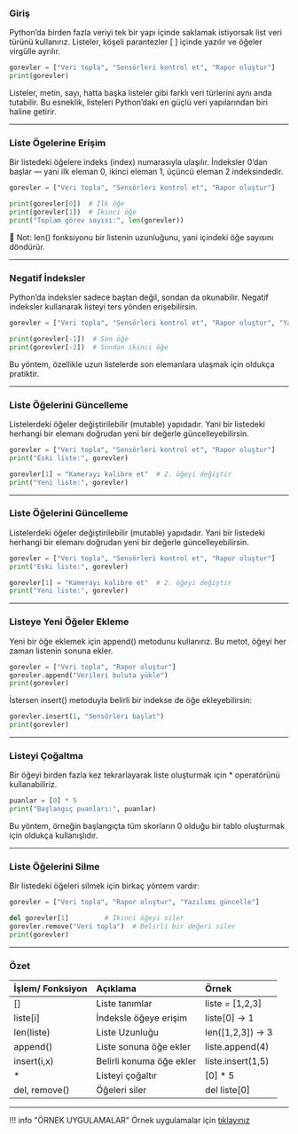 ### Giriş

Python’da birden fazla veriyi tek bir yapı içinde saklamak istiyorsak list veri türünü kullanırız.
Listeler, köşeli parantezler [ ] içinde yazılır ve öğeler virgülle ayrılır.

```python
gorevler = ["Veri topla", "Sensörleri kontrol et", "Rapor oluştur"]
print(gorevler)

```

Listeler, metin, sayı, hatta başka listeler gibi farklı veri türlerini aynı anda tutabilir.
Bu esneklik, listeleri Python’daki en güçlü veri yapılarından biri haline getirir.

---


### Liste Ögelerine Erişim

Bir listedeki öğelere indeks (index) numarasıyla ulaşılır.
İndeksler 0’dan başlar — yani ilk eleman 0, ikinci eleman 1, üçüncü eleman 2 indeksindedir.

```python
gorevler = ["Veri topla", "Sensörleri kontrol et", "Rapor oluştur"]

print(gorevler[0])  # İlk öğe
print(gorevler[1])  # İkinci öğe
print("Toplam görev sayısı:", len(gorevler))

```

📘 Not: len() fonksiyonu bir listenin uzunluğunu, yani içindeki öğe sayısını döndürür.

---

### Negatif İndeksler

Python’da indeksler sadece baştan değil, sondan da okunabilir.
Negatif indeksler kullanarak listeyi ters yönden erişebilirsin.

```python
gorevler = ["Veri topla", "Sensörleri kontrol et", "Rapor oluştur", "Yazılımı güncelle"]

print(gorevler[-1])  # Son öğe
print(gorevler[-2])  # Sondan ikinci öğe
```

Bu yöntem, özellikle uzun listelerde son elemanlara ulaşmak için oldukça pratiktir.

---

### Liste Öğelerini Güncelleme

Listelerdeki öğeler değiştirilebilir (mutable) yapıdadır.
Yani bir listedeki herhangi bir elemanı doğrudan yeni bir değerle güncelleyebilirsin.

```python
gorevler = ["Veri topla", "Sensörleri kontrol et", "Rapor oluştur"]
print("Eski liste:", gorevler)

gorevler[1] = "Kamerayı kalibre et"  # 2. öğeyi değiştir
print("Yeni liste:", gorevler)

```

---


### Liste Öğelerini Güncelleme

Listelerdeki öğeler değiştirilebilir (mutable) yapıdadır.
Yani bir listedeki herhangi bir elemanı doğrudan yeni bir değerle güncelleyebilirsin.

```python
gorevler = ["Veri topla", "Sensörleri kontrol et", "Rapor oluştur"]
print("Eski liste:", gorevler)

gorevler[1] = "Kamerayı kalibre et"  # 2. öğeyi değiştir
print("Yeni liste:", gorevler)

```

---

### Listeye Yeni Öğeler Ekleme

Yeni bir öğe eklemek için append() metodunu kullanırız.
Bu metot, öğeyi her zaman listenin sonuna ekler.

```python
gorevler = ["Veri topla", "Rapor oluştur"]
gorevler.append("Verileri buluta yükle")
print(gorevler)
```

İstersen insert() metoduyla belirli bir indekse de öğe ekleyebilirsin:

```python
gorevler.insert(1, "Sensörleri başlat")
print(gorevler)

```

---

### Listeyi Çoğaltma

Bir öğeyi birden fazla kez tekrarlayarak liste oluşturmak için * operatörünü kullanabiliriz.
```python
puanlar = [0] * 5
print("Başlangıç puanları:", puanlar)
```

Bu yöntem, örneğin başlangıçta tüm skorların 0 olduğu bir tablo oluşturmak için oldukça kullanışlıdır.

---

### Liste Öğelerini Silme

Bir listedeki öğeleri silmek için birkaç yöntem vardır:

```python
gorevler = ["Veri topla", "Rapor oluştur", "Yazılımı güncelle"]

del gorevler[1]         # İkinci öğeyi siler
gorevler.remove("Veri topla")  # Belirli bir değeri siler
print(gorevler)

```

---

### Özet

|İşlem/ Fonksiyon            | Açıklama                  | Örnek       |
|:---------------------------|:--------------------------|:------------|
| []                         | Liste tanımlar            | liste = [1,2,3]|
| liste[i]                   | İndeksle öğeye erişim     | liste[0] → 1  |
| len(liste)                 | Liste Uzunluğu            | len([1,2,3]) → 3 |
| append()                   | Liste sonuna öğe ekler    | liste.append(4) |
| insert(i,x)                | Belirli konuma öğe ekler  | liste.insert(1,5) |
| *                          | Listeyi çoğaltır          | [0] * 5 |
| del, remove()              | Öğeleri siler             |  del liste[0]  |

---

!!! info "ÖRNEK UYGULAMALAR" 
    Örnek uygulamalar için <a href="/orbitlab_python/python-egitimi-konu-anlatim/assets/lists.pdf" target="_blank">tıklayınız</a>
